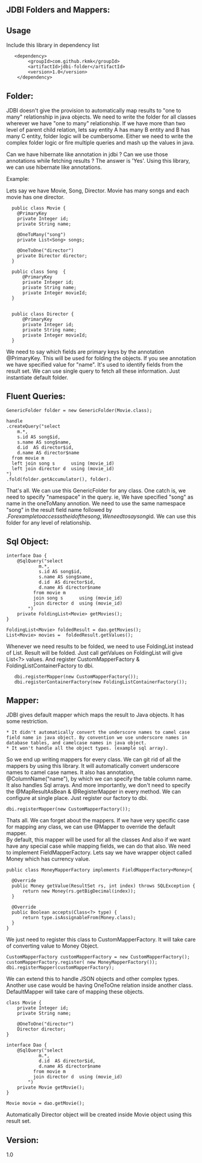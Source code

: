 JDBI Folders and Mappers:
----------------------------------------

Usage
----------------------------------------
 Include this library in dependency list
 
       <dependency>
            <groupId>com.github.rkmk</groupId>
            <artifactId>jdbi-folder</artifactId>
            <version>1.0</version>
        </dependency>


Folder:
----------------------

  JDBI doesn't give the provision to automatically map results to  "one to many" relationship in java objects. We need to write the folder for all classes wherever we have "one to many" relationship. If we have more than two level of parent child relation, lets say entity A has many B entity and B has many C entity, folder logic will be cumbersome. Either we need to write the complex folder logic or fire multiple queries and mash up the values in java. 
  
  Can we have hibernate like annotation in jdbi ? Can we use those annotations while fetching results ?
  The answer is 'Yes'. Using this library, we can use hibernate like annotations.
  
Example: 

  Lets say we have Movie, Song, Director. Movie has many songs and each movie has one director.
  
      public class Movie {
        @PrimaryKey
        private Integer id;
        private String name;
    
        @OneToMany("song")
        private List<Song> songs;
    
        @OneToOne("director")
        private Director director;
      }

      public class Song  {
          @PrimaryKey
          private Integer id;
          private String name;
          private Integer movieId;
      }


      public class Director {
          @PrimaryKey
          private Integer id;
          private String name;
          private Integer movieId;
      }

We need to say which fields are primary keys by the annotation @PrimaryKey. This will be used for folding the objects.  If you see annotation we have specified value for "name". It's used to identify fields from the result set. We can use single query to fetch all these information. Just instantiate default folder.

Fluent Queries:
--------------------------

    GenericFolder folder = new GenericFolder(Movie.class);

    handle
    .createQuery("select
        m.*,
        s.id AS song$id,
        s.name AS song$name,
        d.id  AS director$id,
        d.name AS director$name
      from movie m
      left join song s      using (movie_id)
      left join director d  using (movie_id)
    ")
    .fold(folder.getAccumulator(), folder).
    

That's all. We can use this GenericFolder for any class. One catch is, we need to specify "namespace" in the query. ie, We have specified "song" as name in the oneToMany annotion. We need to use the same namespace "song" in the result field name followed by $.
For example to accesss the id of the song, We need to say song$id. We can use this folder for any level of relationship.

Sql Object:
--------------------------

    interface Dao {
        @SqlQuery("select
                m.*,
                s.id AS song$id,
                s.name AS song$name,
                d.id  AS director$id,
                d.name AS director$name
              from movie m
              join song s      using (movie_id)
              join director d  using (movie_id)
            ")
        private FoldingList<Movie> getMovies();    
    }
    
    FoldingList<Movie> foldedResult = dao.getMovies();
    List<Movie> movies =  foldedResult.getValues();
    
Whenever we need results to be folded, we need to use FoldingList<?> instead of List<?>. Result will be folded. Just call getValues on FoldingList will give List<?> values.
And register CustomMapperFactory & FoldingListContainerFactory to dbi.

       dbi.registerMapper(new CustomMapperFactory());
       dbi.registerContainerFactory(new FoldingListContainerFactory());

    

Mapper:
------------------------

  JDBI gives default mapper which maps the result to Java objects. It has some restriction.
  
    * It didn't automatically convert the underscore names to camel case field name in java object. By convention we use underscore names in database tables, and camelcase names in java object. 
    * It won't handle all the object types. (example sql array).
    
  So we end up writing mappers for every class.  We can git rid of all the mappers by using this library. It will automatically convert underscore names to camel case names. It also has annotation, @ColumnName("name"), by which we can specify the table column name. It also handles Sql arrays. And more importantly, we don't need to specify the @MapResultAsBean & @RegisterMapper in every method. We can configure at single place. Just register our factory to dbi.
    
    dbi.registerMapper(new CustomMapperFactory());
    
  Thats all. We can forget about the mappers. If we have very specific case for mapping any class, we can use @Mapper to override the default mapper.     
  By default, this mapper will be used for all the classes  And also if we want have any special case while mapping fields, we can do that also. We need to implement FieldMapperFactory<T>. Lets say we have wrapper object called Money which has currency value.
  
    public class MoneyMapperFactory implements FieldMapperFactory<Money>{
  
      @Override
      public Money getValue(ResultSet rs, int index) throws SQLException {
          return new Money(rs.getBigDecimal(index));
      }
  
      @Override
      public Boolean accepts(Class<?> type) {
          return type.isAssignableFrom(Money.class);
      }
    }

We just need to register this class to CustomMapperFactory. It will take care of converting value to Money Object.

    CustomMapperFactory customMapperFactory = new CustomMapperFactory();
    customMapperFactory.register( new MoneyMapperFactory());
    dbi.registerMapper(customMapperFactory);

We can extend this to handle JSON objects and other complex types.
Another use case would be having OneToOne relation inside another class. DefaultMapper will take care of mapping these objects.

    class Movie {
        private Integer id;
        private String name;
        
        @OneToOne("director")
        Director director;
    }

    interface Dao {
        @SqlQuery("select
                m.*,
                d.id  AS director$id,
                d.name AS director$name
              from movie m
              join director d  using (movie_id)
            ")
        private Movie getMovie();    
    }
    
    Movie movie = dao.getMovie();

Automatically Director object will be created inside Movie object using this result set.   

Version:
--------------------------------
1.0



  
    
    
    
    
    






  
  
